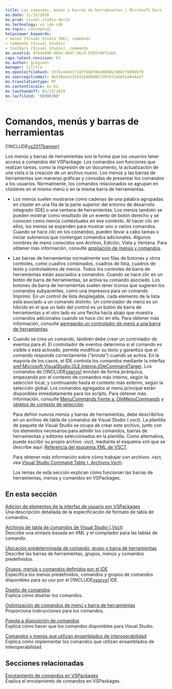 ```yaml
---
title: Los comandos, menús y barras de herramientas | Microsoft Docs
ms.date: 11/15/2016
ms.prod: visual-studio-dev14
ms.technology: vs-ide-sdk
ms.topic: conceptual
helpviewer_keywords:
- menus [Visual Studio SDK], commands
- commands [Visual Studio]
- toolbars [Visual Studio], commands
ms.assetid: 07b4ed90-dbbd-40df-b6c9-8395fd6f2ab6
caps.latest.revision: 61
ms.author: gregvanl
manager: jillfra
ms.openlocfilehash: 337bc4de9171d2f98bf0be0068b298b7f600b979
ms.sourcegitcommit: 8b538eea125241e9d6d8b7297b72a66faa9a4a47
ms.translationtype: MT
ms.contentlocale: es-ES
ms.lasthandoff: 01/23/2019
ms.locfileid: "58996390"
---
```

# <a name="commands-menus-and-toolbars"></a>Comandos, menús y barras de herramientas
[!INCLUDE[vs2017banner](../../includes/vs2017banner.md)]

Los menús y barras de herramientas son la forma que los usuarios tener acceso a comandos del VSPackage. Los comandos son funciones que realizan tareas, como la impresión de un documento, la actualización de una vista o la creación de un archivo nuevo. Los menús y las barras de herramientas son maneras gráficas y cómodas de presentar los comandos a los usuarios. Normalmente, los comandos relacionados se agrupan en clústeres en el mismo menú o en la misma barra de herramientas.  
  
- Los menús suelen mostrarse como cadenas de una palabra agrupadas en clúster en una fila de la parte superior del entorno de desarrollo integrado (IDE) o una ventana de herramientas. Los menús también se pueden mostrar como resultado de un evento de botón derecho y se conocen como menús contextuales en ese contexto. Al hacer clic en ellos, los menús se expanden para mostrar uno o varios comandos. Cuando se hace clic en los comandos, pueden llevar a cabo tareas o iniciar submenús que contengan comandos adicionales. Algunos nombres de menú conocidos son Archivo, Edición, Vista y Ventana. Para obtener más información, consulte [ampliación de menús y comandos](../../extensibility/extending-menus-and-commands.md).  
  
- Las barras de herramientas normalmente son filas de botones y otros controles, como cuadros combinados, cuadros de lista, cuadros de texto y controladores de menús. Todos los controles de barra de herramientas están asociados a comandos. Cuando se hace clic en un botón de barra de herramientas, se activa su comando asociado. Los botones de barra de herramientas suelen tener iconos que sugieren los comandos subyacentes, como una impresora para un comando Imprimir. En un control de lista desplegable, cada elemento de la lista está asociado a un comando distinto. Un controlador de menú es un híbrido en el que un lado del control es un botón de barra de herramientas y el otro lado es una flecha hacia abajo que muestra comandos adicionales cuando se hace clic en ella. Para obtener más información, consulte [agregando un controlador de menú a una barra de herramientas](../../extensibility/adding-a-menu-controller-to-a-toolbar.md).  
  
- Cuando se crea un comando, también debe crear un controlador de eventos para él. El controlador de eventos determina si el comando es visible o está activado, permite modificar su texto y garantiza que el comando responde correctamente ("enruta") cuando se activa. En la mayoría de los casos, el IDE controla los comandos mediante la interfaz <xref:Microsoft.VisualStudio.OLE.Interop.IOleCommandTarget>. Los comandos de [!INCLUDE[vsprvs](../../includes/vsprvs-md.md)] enrutan de forma jerárquica, empezando por el contexto de comandos más interno, según la selección local, y continuando hasta el contexto más externo, según la selección global. Los comandos agregados al menú principal están disponibles inmediatamente para los scripts. Para obtener más información, consulte [MenuCommands frente a. OleMenuCommands](../../misc/menucommands-vs-olemenucommands.md) y [objetos de contexto de selección](../../extensibility/internals/selection-context-objects.md).  
  
  Para definir nuevos menús y barras de herramientas, debe describirlos en un archivo de tabla de comandos de Visual Studio (.vsct). La plantilla de paquete de Visual Studio se ocupa de crear este archivo, junto con los elementos necesarios para admitir los comandos, barras de herramientas y editores seleccionados en la plantilla. Como alternativa, puede escribir su propio archivo .vsct, mediante el esquema xml que se describe aquí: [Referencia del esquema XML de VSCT](../../extensibility/vsct-xml-schema-reference.md).  
  
  Para obtener más información sobre cómo trabajar con archivos .vsct, vea [Visual Studio Command Table (. Archivos Vsct)](../../extensibility/internals/visual-studio-command-table-dot-vsct-files.md).  
  
  Los temas de esta sección explican cómo funcionan las barras de herramientas, menús y comandos en VSPackages.  
  
## <a name="in-this-section"></a>En esta sección  
 [Adición de elementos de la interfaz de usuario por VSPackages](../../extensibility/internals/how-vspackages-add-user-interface-elements.md)  
 Una descripción detallada de la especificación de formato de tabla de comandos.  
  
 [Archivos de tabla de comandos de Visual Studio (.Vsct)](../../extensibility/internals/visual-studio-command-table-dot-vsct-files.md)  
 Describe una sintaxis basada en XML y el compilador para las tablas de comando.  
  
 [Ubicación predeterminada de comando, grupo y barra de herramientas](../../extensibility/internals/default-command-group-and-toolbar-placement.md)  
 Describe las barras de herramientas, grupos, menús y comandos predefinidos.  
  
 [Grupos, menús y comandos definidos por el IDE](../../extensibility/internals/ide-defined-commands-menus-and-groups.md)  
 Especifica los menús predefinidos, comandos y grupos de comandos disponibles para su uso por el [!INCLUDE[vsprvs](../../includes/vsprvs-md.md)] IDE.  
  
 [Diseño de comandos](../../extensibility/internals/command-design.md)  
 Explica cómo diseñar los comandos.  
  
 [Optimización de comandos de menú y barra de herramientas](../../extensibility/internals/optimizing-menu-and-toolbar-commands.md)  
 Proporciona instrucciones para los comandos.  
  
 [Puesta a disposición de comandos](../../extensibility/internals/making-commands-available.md)  
 Explica cómo hacer que los comandos disponibles para Visual Studio.  
  
 [Comandos y menús que utilizan ensamblados de interoperabilidad](../../extensibility/internals/commands-and-menus-that-use-interop-assemblies.md)  
 Explica cómo implementar los comandos que utilizan ensamblados de interoperabilidad.  
  
## <a name="related-sections"></a>Secciones relacionadas  
 [Enrutamiento de comandos en VSPackages](../../extensibility/internals/command-routing-in-vspackages.md)  
 Explica el enrutamiento de comandos en VSPackages.
